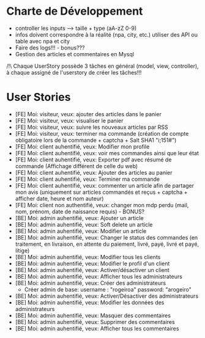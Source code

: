 # Charte de Développement
* controller les inputs –> taille + type (aA-zZ 0-9)
* infos doivent correspondre à la réalité (npa, city, etc.) utiliser des API ou table avec npa et city
* Faire des logs!!! - bonus???
* Gestion des articles et commentaires en Mysql

/!\ Chaque UserStory possède 3 tâches en général (model, view, controller), à chaque assigné de l'userstory de créer les tâches!!!

# User Stories
* [FE] Moi: visiteur, veux: ajouter des articles dans le panier
* [FE] Moi: visiteur, veux: visualiser le panier
* [FE] Moi: visiteur, veux: suivre les nouveaux articles par RSS
* [FE] Moi: visiteur, veux: terminer ma commande (création de compte obligatoire lors de la commande + captcha + Salt SHA1 "i;151#")
* [FE] Moi: client auhentifié, veux: Modifier mon profile
* [FE] Moi: client auhentifié, veux: voir mes commandes ainsi que leur état
* [FE] Moi: client auhentifié, veux: Exporter pdf avec résumé de commande (Affichage différent de celle du web)
* [FE] Moi: client auhentifié, veux: Ajouter des articles au panier
* [FE] Moi: client auhentifié, veux: Terminer ma commande
* [FE] Moi: client auhentifié, veux: commenter un article afin de partager mon avis (uniquement sur articles commandés et reçus + captcha + afficher date, heure et nom auteur)
* [FE] Moi: client non authentifié, veux: changer mon mdp perdu (mail, nom, prénom, date de naissance requis) - BONUS?
* [BE] Moi: admin auhentifié, veux: Ajouter un article
* [BE] Moi: admin auhentifié, veux: Soft delete un article
* [BE] Moi: admin auhentifié, veux: Modifier un article
* [BE] Moi: admin auhentifié, veux: Changer le status des commandes (en traitement, en livraison, en attente du paiement, livré, payé, livré et payé, litige)
* [BE] Moi: admin auhentifié, veux: Modifier tous les clients
* [BE] Moi: admin auhentifié, veux: Modifier le profil d'un client
* [BE] Moi: admin auhentifié, veux: Activer/désactiver un client
* [BE] Moi: admin auhentifié, veux: Afficher tous les administrateurs
* [BE] Moi: admin auhentifié, veux: Créer des administrateurs 
  * Créer admin de base:  username : "rogeiroa" password: "arogeiro"
* [BE] Moi: admin auhentifié, veux: Activer/Désactiver des administrateurs
* [BE] Moi: admin auhentifié, veux: Modifier les données des administrateurs
* [BE] Moi: admin auhentifié, veux: Masquer des commentaires
* [BE] Moi: admin auhentifié, veux: Supprimer des commentaires
* [BE] Moi: admin auhentifié, veux: Afficher tous les commentaires
